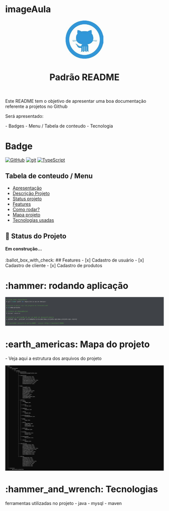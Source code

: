 # imageAula

<p width="100%" align="center">
  <img src="/image/gitlogo.jpg" width="120dp"></img>  
</p>

<h1 align="center" id="descricaoProjeto">Padrão README</h1>
<br>
<p>Este README tem o objetivo de apresentar uma boa documentação referente a projetos no Github</p>

Será apresentado:
<p id="itens"></p>
- Badges
- Menu / Tabela de conteudo
- Tecnologia

<h1>Badge</h1>

[![GitHub](https://img.shields.io/badge/--181717?logo=github&logoColor=ffffff)](https://github.com/)
[![git](https://img.shields.io/badge/--F05032?logo=git&logoColor=ffffff)](http://git-scm.com/)
[![TypeScript](https://img.shields.io/badge/--3178C6?logo=typescript&logoColor=ffffff)](https://www.typescriptlang.org/)

## Tabela de conteudo / Menu
<ul>
  <li><a href="#itens">Apresentação</a></li>
  <li><a href="#descricaoProjeto">Descrição Projeto</a></li>
  <li><a href="#status">Status projeto</a></li>
  <li><a href="#features">Features</a></li>
  <li><a href="#rodandoApp">Como rodar?</a></li>
  <li><a href="#mapaProjeto">Mapa projeto</a></li>
  <li><a href="#tecnologias">Tecnologias usadas</a></li>
</ul>

## 🚀 Status do Projeto
<h4 id="status">Em construção...</h4>

<div id="features"></div>
:ballot_box_with_check: ## Features
- [x] Cadastro de usuário
- [x] Cadastro de cliente
- [x] Cadastro de produtos

<div id="rodandoApp"></div>
<h1>:hammer: rodando aplicação </h1>
<img src="/image/image.png"></img>  

<div id="mapaProjeto"></div>
<h1>:earth_americas: Mapa do projeto</h1>
- Veja aqui a estrutura dos arquivos do projeto
  
<img src="/image/tree.png"></img>  

<div id="tecnologias"></div>
<h1>:hammer_and_wrench: Tecnologias</h1>
ferramentas utilizadas no projeto
- java
- mysql
- maven 



